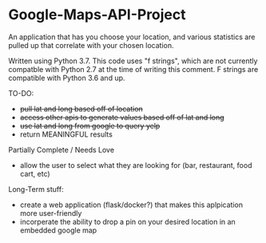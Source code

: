 # Google-Maps-API-Project
An application that has you choose your location, and various statistics are pulled up that correlate with your chosen location.

Written using Python 3.7.  This code uses "f strings", which are not currently compatble with Python 2.7 at the time of writing this comment.  F strings are compatible with Python 3.6 and up.

TO-DO:
- ~~pull lat and long based off of location~~
- ~~access other apis to generate values based off of lat and long~~
- ~~use lat and long from google to query yelp~~
- return MEANINGFUL results

Partially Complete / Needs Love
- allow the user to select what they are looking for (bar, restaurant, food cart, etc)


Long-Term stuff:
- create a web application (flask/docker?) that makes this aplpication more user-friendly
- incorperate the ability to drop a pin on your desired location in an embedded google map
